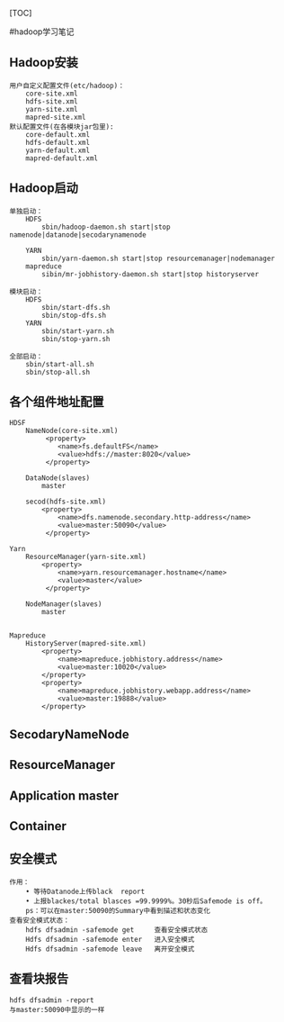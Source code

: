 [TOC]

#hadoop学习笔记

## Hadoop安装
    用户自定义配置文件(etc/hadoop)：
    	core-site.xml
    	hdfs-site.xml
    	yarn-site.xml
    	mapred-site.xml
    默认配置文件(在各模块jar包里):
    	core-default.xml
    	hdfs-default.xml
    	yarn-default.xml
        mapred-default.xml

## Hadoop启动
    单独启动：
        HDFS
            sbin/hadoop-daemon.sh start|stop namenode|datanode|secodarynamenode
   
    	YARN
    		sbin/yarn-daemon.sh start|stop resourcemanager|nodemanager
    	mapreduce
    		sibin/mr-jobhistory-daemon.sh start|stop historyserver
    		
    模块启动：
        HDFS
            sbin/start-dfs.sh
            sbin/stop-dfs.sh
        YARN
            sbin/start-yarn.sh
            sbin/stop-yarn.sh
    		
    全部启动：
        sbin/start-all.sh
        sbin/stop-all.sh


## 各个组件地址配置
    HDSF
        NameNode(core-site.xml)
             <property>
                <name>fs.defaultFS</name>
                <value>hdfs://master:8020</value>
             </property>
                 
        DataNode(slaves)
            master
                
        secod(hdfs-site.xml)
            <property>
                <name>dfs.namenode.secondary.http-address</name>
                <value>master:50090</value>
             </property>
    			 
    Yarn
    	ResourceManager(yarn-site.xml)
            <property>
                <name>yarn.resourcemanager.hostname</name>
                <value>master</value>
             </property>
    			
    	NodeManager(slaves)
            master
    	
    	
    Mapreduce 
        HistoryServer(mapred-site.xml)
    		<property>
                <name>mapreduce.jobhistory.address</name>
                <value>master:10020</value>
    		</property>
            <property>
                <name>mapreduce.jobhistory.webapp.address</name>
                <value>master:19888</value>
            </property>

## SecodaryNameNode

## ResourceManager

## Application master

## Container

## 安全模式
    作用：
    	• 等待Datanode上传black  report
    	• 上报blackes/total blasces =99.9999%。30秒后Safemode is off。
        ps：可以在master:50090的Summary中看到描述和状态变化
    查看安全模式状态：
        hdfs dfsadmin -safemode get  	查看安全模式状态  
        Hdfs dfsadmin -safemode enter	进入安全模式
        Hdfs dfsadmin -safemode leave	离开安全模式
        
## 查看块报告
    hdfs dfsadmin -report
    与master:50090中显示的一样
